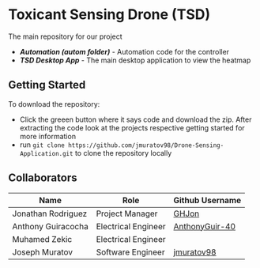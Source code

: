 # Toxicant Sensing Drone (TSD)

The main repository for our project

- ***Automation (autom folder)*** - Automation code for the controller
- ***TSD Desktop App*** - The main desktop application to view the heatmap

## Getting Started ##
To download the repository:
- Click the greeen button where it says code and download the zip. After extracting the code look at the projects respective getting started for more information
- run `git clone https://github.com/jmuratov98/Drone-Sensing-Application.git` to clone the repository locally

## Collaborators ##
| Name               | Role                 | Github Username |
|--------------------|----------------------|-----------------|
| Jonathan Rodriguez | Project Manager      | [GHJon](https://github.com/GHJon) |
| Anthony Guiracocha | Electrical Engineer  | [AnthonyGuir-40](https://github.com/AnthonyGuir-40)
| Muhamed Zekic      | Electrical Engineer  |
| Joseph Muratov     | Software Engineer    | [jmuratov98](https://github.com/jmuratov98)
